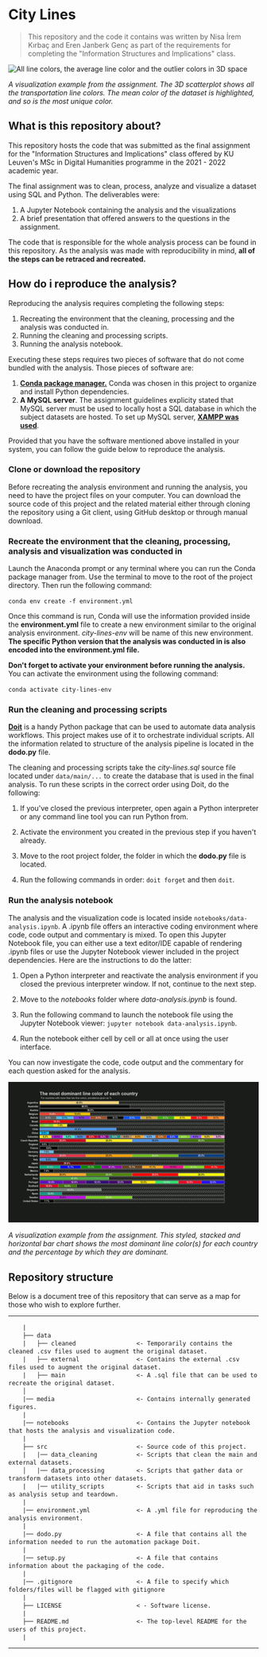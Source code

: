 
# City Lines

> This repository and the code it contains was written by Nisa İrem Kırbaç and Eren Janberk Genç as part of the requirements for completing the "Information Structures and Implications" class.

![All line colors, the average line color and the outlier colors in 3D space](media/8_question-eight_4.gif "Colors in 3D space.")

*A visualization example from the assignment. The 3D scatterplot shows all the transportation line colors. The mean color of the dataset is highlighted, and so is the most unique color.*

## What is this repository about?

This repository hosts the code that was submitted as the final assignment for the "Information Structures and Implications" class offered by KU Leuven's MSc in Digital Humanities programme in the 2021 - 2022 academic year.

The final assignment was to clean, process, analyze and visualize a dataset using SQL and Python. The deliverables were:

1. A Jupyter Notebook containing the analysis and the visualizations
2. A brief presentation that offered answers to the questions in the assignment.

The code that is responsible for the whole analysis process can be found in this repository. As the analysis was made with reproducibility in mind, **all of the steps can be retraced and recreated.**

## How do i reproduce the analysis?

Reproducing the analysis requires completing the following steps:

1. Recreating the environment that the cleaning, processing and the analysis was conducted in.
2. Running the cleaning and processing scripts.
3. Running the analysis notebook.

Executing these steps requires two pieces of software that do not come bundled with the analysis. Those pieces of software are:

1. [**Conda package manager.**](https://docs.conda.io/projects/conda/en/latest/) Conda was chosen in this project to organize and install Python dependencies.
2. **A MySQL server**. The assignment guidelines explicity stated that MySQL server must be used to locally host a SQL database in which the subject datasets are hosted. To set up MySQL server, [**XAMPP was used**](https://www.apachefriends.org/download.html).

Provided that you have the software mentioned above installed in your system, you can follow the guide below to reproduce the analysis.

### Clone or download the repository

Before recreating the analysis environment and running the analysis, you need to have the project files on your computer. You can download the source code of this project and the related material either through cloning the repository using a Git client, using GitHub desktop or through manual download.

### Recreate the environment that the cleaning, processing, analysis and visualization was conducted in

Launch the Anaconda prompt or any terminal where you can run the Conda package manager from. Use the terminal to move to the root of the project directory. Then run the following command:

`conda env create -f environment.yml`

Once this command is run, Conda will use the information provided inside the **environment.yml** file to create a new environment similar to the original analysis environment. *city-lines-env* will be name of this new environment. **The specific Python version that the analysis was conducted in is also encoded into the environment.yml file.**

**Don't forget to activate your environment before running the analysis.** You can activate the environment using the following command:

`conda activate city-lines-env`

### Run the cleaning and processing scripts

[**Doit**](https://pydoit.org/) is a handy Python package that can be used to automate data analysis workflows. This project makes use of it to orchestrate individual scripts. All the information related to structure of the analysis pipeline is located in the **dodo.py** file.

The cleaning and processing scripts take the *city-lines.sql* source file located under `data/main/...` to create the database that is used in the final analysis. To run these scripts in the correct order using Doit, do the following:

1. If you've closed the previous interpreter, open again a Python interpreter or any command line tool you can run Python from.

2. Activate the environment you created in the previous step if you haven't already.

3. Move to the root project folder, the folder in which the **dodo.py** file is located.

4. Run the following commands in order: `doit forget` and then `doit`.

### Run the analysis notebook

The analysis and the visualization code is located inside `notebooks/data-analysis.ipynb`. A .ipynb file offers an interactive coding environment where code, code output and commentary is mixed. To open this Jupyter Notebook file, you can either use a text editor/IDE capable of rendering .ipynb files or use the Jupyter Notebook viewer included in the project dependencies. Here are the instructions to do the latter:

1. Open a Python interpreter and reactivate the analysis environment if you closed the previous interpreter window. If not, continue to the next step.

2. Move to the *notebooks* folder where *data-analysis.ipynb* is found.

3. Run the following command to launch the notebook file using the Jupyter Notebook viewer: `jupyter notebook data-analysis.ipynb`.

4. Run the notebook either cell by cell or all at once using the user interface.

You can now investigate the code, code output and the commentary for each question asked for the analysis.

![The most dominant line color of each country and the percentage by which they are dominant](media/10_question-ten.png "The most dominant line color of each country.")

*A visualization example from the assignment. This styled, stacked and horizontal bar chart shows the most dominant line color(s) for each country and the percentage by which they are dominant.*

## Repository structure

Below is a document tree of this repository that can serve as a map for those who wish to explore further.

--------

```
    |
    ├── data
    |   ├── cleaned                 <- Temporarily contains the cleaned .csv files used to augment the original dataset.
    |   ├── external                <- Contains the external .csv files used to augment the original dataset.
    |   ├── main                    <- A .sql file that can be used to recreate the original dataset.
    │
    |── media                       <- Contains internally generated figures.
    |
    |── notebooks                   <- Contains the Jupyter notebook that hosts the analysis and visualization code.
    |
    ├── src                         <- Source code of this project.
    |   |── data_cleaning           <- Scripts that clean the main and external datasets.         
    │   |── data_processing         <- Scripts that gather data or transform datasets into other datasets.
    |   |── utility_scripts         <- Scripts that aid in tasks such as analysis setup and teardown.
    |      
    |── environment.yml             <- A .yml file for reproducing the analysis environment.
    |
    |── dodo.py                     <- A file that contains all the information needed to run the automation package Doit.
    |
    |── setup.py                    <- A file that contains information about the packaging of the code.
    |
    |── .gitignore                  <- A file to specify which folders/files will be flagged with gitignore
    |
    ├── LICENSE                     < - Software license.
    |
    ├── README.md                   <- The top-level README for the users of this project.
    |
```

--------
